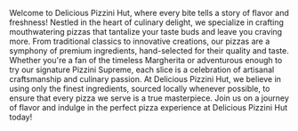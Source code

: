 Welcome to Delicious Pizzini Hut, where every bite tells a story of flavor and freshness! Nestled in the heart of culinary delight, we specialize in crafting mouthwatering pizzas that tantalize your taste buds and leave you craving more. From traditional classics to innovative creations, our pizzas are a symphony of premium ingredients, hand-selected for their quality and taste. Whether you're a fan of the timeless Margherita or adventurous enough to try our signature Pizzini Supreme, each slice is a celebration of artisanal craftsmanship and culinary passion. At Delicious Pizzini Hut, we believe in using only the finest ingredients, sourced locally whenever possible, to ensure that every pizza we serve is a true masterpiece. Join us on a journey of flavor and indulge in the perfect pizza experience at Delicious Pizzini Hut today!